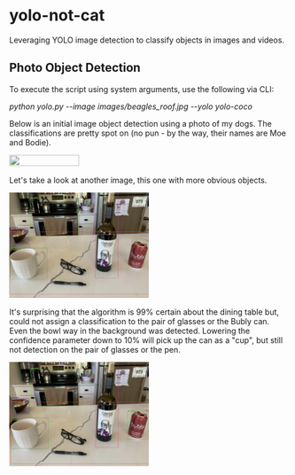# yolo-not-cat

Leveraging YOLO image detection to classify objects in images and videos.

## Photo Object Detection

To execute the script using system arguments, use the following via CLI:

*python yolo.py --image images/beagles_roof.jpg --yolo yolo-coco*

Below is an initial image object detection using a photo of my dogs. The classifications are pretty spot on (no pun - by the way, their names are Moe and Bodie).

<img src="https://github.com/datavizhokie/yolo-not-cat/blob/main/beagles_roof_class_result.png" width=50% height=50%>

Let's take a look at another image, this one with more obvious objects.

<img src="https://github.com/datavizhokie/yolo-not-cat/blob/main/counter_objects_class_result.png" width=50% height=50%>

It's surprising that the algorithm is 99% certain about the dining table but, could not assign a classification to the pair of glasses or the Bubly can. Even the bowl way in the background was detected. Lowering the confidence parameter down to 10% will pick up the can as a "cup", but still not detection on the pair of glasses or the pen.

<img src="https://github.com/datavizhokie/yolo-not-cat/blob/main/counter_objects_class_results_lwr_conf.png" width=50% height=50%>